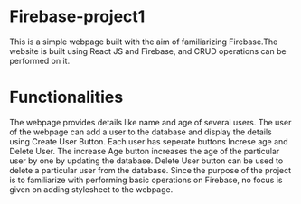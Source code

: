 # Firebase-project1
This is a simple webpage built with the aim of familiarizing Firebase.The website is built using React JS and Firebase, and CRUD operations can be performed on it.
# Functionalities
The webpage provides details like name and age of several users. The user of the webpage can add a user to the database and display the details using Create User Button.
Each user has seperate buttons Increse age and Delete User. The increase Age button increases the age of the particular user by one by updating the database. Delete User 
button can be used to delete a particular user from the database. Since the purpose of the project is to familiarize with performing basic operations on Firebase, no focus is given on adding stylesheet to the webpage.
